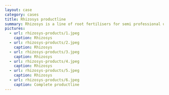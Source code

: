 ```yaml
---
layout: case
category: cases
title: Rhizosys productline
summary: Rhizosys is a line of root fertilisers for semi professional use. Cornelis developed its corporate style and the design for all the product labels.
pictures:
  - url: rhizosys-products/1.jpeg
    caption: Rhizosys
  - url: rhizosys-products/2.jpeg
    caption: Rhizosys
  - url: rhizosys-products/3.jpeg
    caption: Rhizosys
  - url: rhizosys-products/4.jpeg
    caption: Rhizosys
  - url: rhizosys-products/5.jpeg
    caption: Rhizosys
  - url: rhizosys-products/6.jpeg
    caption: Complete productline
---
```

